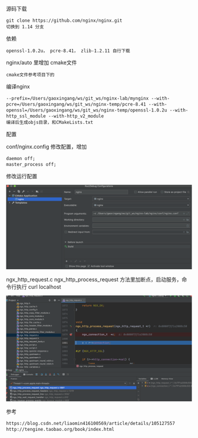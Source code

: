 源码下载

    git clone https://github.com/nginx/nginx.git 
    切换到 1.14 分支
    
依赖
    
    openssl-1.0.2u， pcre-8.41， zlib-1.2.11 自行下载
    
nginx/auto 里增加 cmake文件

    cmake文件参考项目下的
    
编译nginx
    
    --prefix=/Users/gaoxingang/ws/git_ws/nginx-lab/mynginx --with-pcre=/Users/gaoxingang/ws/git_ws/nginx-temp/pcre-8.41 --with-openssl=/Users/gaoxingang/ws/git_ws/nginx-temp/openssl-1.0.2u --with-http_ssl_module --with-http_v2_module
    编译后生成objs目录，和CMakeLists.txt
    
配置
   
conf/nginx.config 修改配置，增加

    daemon off;
    master_process off;
   
修改运行配置

   ![](img/1.png)   
   
ngx_http_request.c ngx_http_process_request 方法里加断点，启动服务，命令行执行 curl localhost

   ![](img/2.png)   
   
参考
    
    https://blog.csdn.net/liaomin416100569/article/details/105127557
    http://tengine.taobao.org/book/index.html
